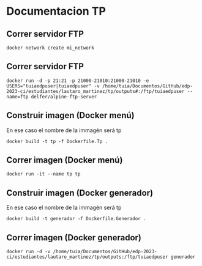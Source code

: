 # Documentacion TP

## Correr servidor FTP
```
docker network create mi_network
```

## Correr servidor FTP
```
docker run -d -p 21:21 -p 21000-21010:21000-21010 -e USERS="tuiaedpuser|tuiaedpuser" -v /home/tuia/Documentos/GitHub/edp-2023-ci/estudiantes/lautaro_martinez/tp/outputs#:/ftp/tuiaedpuser --name=ftp delfer/alpine-ftp-server
```

## Construir imagen (Docker menú)
En ese caso el nombre de la immagén será tp
```
docker build -t tp -f Dockerfile.Tp .
```

## Correr imagen (Docker menú)

```
docker run -it --name tp tp
```

## Construir imagen (Docker generador)
En ese caso el nombre de la immagén será tp
```
docker build -t generador -f Dockerfile.Generador .
```

## Correr imagen (Docker generador)

```
docker run -d -v /home/tuia/Documentos/GitHub/edp-2023-ci/estudiantes/lautaro_martinez/tp/outputs:/ftp/tuiaedpuser generador
```